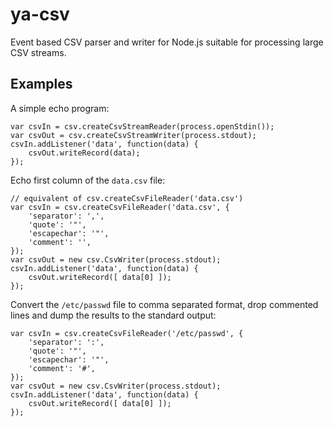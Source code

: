 # ya-csv

Event based CSV parser and writer for Node.js suitable for processing large CSV streams.

## Examples

A simple echo program:

    var csvIn = csv.createCsvStreamReader(process.openStdin());
    var csvOut = csv.createCsvStreamWriter(process.stdout);
    csvIn.addListener('data', function(data) {
        csvOut.writeRecord(data);
    });

Echo first column of the `data.csv` file:

    // equivalent of csv.createCsvFileReader('data.csv') 
    var csvIn = csv.createCsvFileReader('data.csv', {
        'separator': ',',
        'quote': '"',
        'escapechar': '"',       
        'comment': '',
    });
    var csvOut = new csv.CsvWriter(process.stdout);
    csvIn.addListener('data', function(data) {
        csvOut.writeRecord([ data[0] ]);
    });

Convert the `/etc/passwd` file to comma separated format, drop commented lines and dump the results to the standard output:

    var csvIn = csv.createCsvFileReader('/etc/passwd', {
        'separator': ':',
        'quote': '"',
        'escapechar': '"',       
        'comment': '#',
    });
    var csvOut = new csv.CsvWriter(process.stdout);
    csvIn.addListener('data', function(data) {
        csvOut.writeRecord([ data[0] ]);
    });

